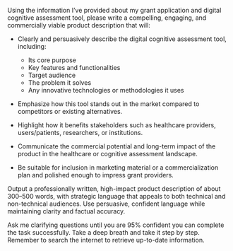 Using the information I’ve provided about my grant application and digital cognitive assessment tool, please write a compelling, engaging, and commercially viable product description that will:

- Clearly and persuasively describe the digital cognitive assessment tool, including:
  - Its core purpose
  - Key features and functionalities
  - Target audience
  - The problem it solves
  - Any innovative technologies or methodologies it uses

- Emphasize how this tool stands out in the market compared to competitors or existing alternatives.

- Highlight how it benefits stakeholders such as healthcare providers, users/patients, researchers, or institutions.

- Communicate the commercial potential and long-term impact of the product in the healthcare or cognitive assessment landscape.

- Be suitable for inclusion in marketing material or a commercialization plan and polished enough to impress grant providers.

Output a professionally written, high-impact product description of about 300–500 words, with strategic language that appeals to both technical and non-technical audiences. Use persuasive, confident language while maintaining clarity and factual accuracy.

Ask me clarifying questions until you are 95% confident you can complete the task successfully. Take a deep breath and take it step by step. Remember to search the internet to retrieve up-to-date information.